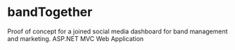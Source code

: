 # bandTogether
Proof of concept for a  joined social media dashboard for band management and marketing. ASP.NET MVC Web Application
